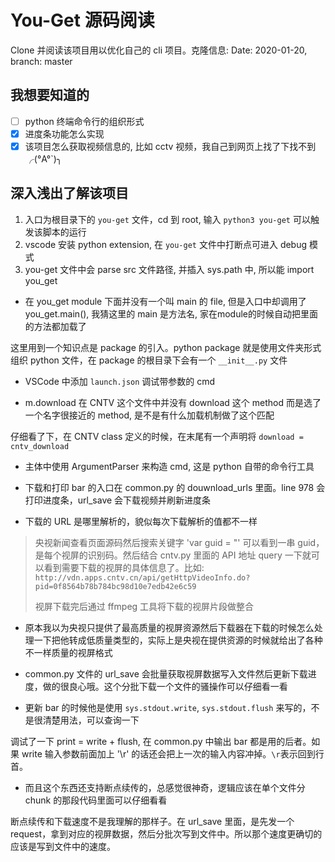 # You-Get 源码阅读

Clone 并阅读该项目用以优化自己的 cli 项目。克隆信息: Date: 2020-01-20, branch: master

## 我想要知道的

- [ ] python 终端命令行的组织形式
- [x] 进度条功能怎么实现
- [x] 该项目怎么获取视频信息的, 比如 cctv 视频，我自己到网页上找了下找不到╭(°A°`)╮

## 深入浅出了解该项目

1. 入口为根目录下的 `you-get` 文件，cd 到 root, 输入 `python3 you-get` 可以触发该脚本的运行
1. vscode 安装 python extension, 在 `you-get` 文件中打断点可进入 debug 模式
1. you-get 文件中会 parse src 文件路径, 并插入 sys.path 中, 所以能 import you_get

- 在 you_get module 下面并没有一个叫 main 的 file, 但是入口中却调用了 you_get.main(), 我猜这里的 main 是方法名, 家在module的时候自动把里面的方法都加载了

这里用到一个知识点是 package 的引入。python package 就是使用文件夹形式组织 python 文件，在 package 的根目录下会有一个 `__init__.py` 文件

- VSCode 中添加 `launch.json` 调试带参数的 cmd

- m.download 在 CNTV 这个文件中并没有 download 这个 method 而是选了一个名字很接近的 method, 是不是有什么加载机制做了这个匹配

仔细看了下，在 CNTV class 定义的时候，在末尾有一个声明将 `download = cntv_download`

- 主体中使用 ArgumentParser 来构造 cmd, 这是 python 自带的命令行工具

- 下载和打印 bar 的入口在 common.py 的 douwnload_urls 里面。line 978 会打印进度条，url_save 会下载视频并刷新进度条

- 下载的 URL 是哪里解析的，貌似每次下载解析的值都不一样

> 央视新闻查看页面源码然后搜索关键字 'var guid = "' 可以看到一串 guid，是每个视屏的识别码。然后结合 cntv.py 里面的 API 地址 query 一下就可以看到需要下载的视屏的具体信息了。比如: `http://vdn.apps.cntv.cn/api/getHttpVideoInfo.do?pid=0f8564b78b784bc98d10e7edb42e6c59`
>
> 视屏下载完后通过 ffmpeg 工具将下载的视屏片段做整合

- 原本我以为央视只提供了最高质量的视屏资源然后下载器在下载的时候怎么处理一下把他转成低质量类型的，实际上是央视在提供资源的时候就给出了各种不一样质量的视屏格式

- common.py 文件的 url_save 会批量获取视屏数据写入文件然后更新下载进度，做的很良心哦。这个分批下载一个文件的骚操作可以仔细看一看

- 更新 bar 的时候他是使用 `sys.stdout.write`, `sys.stdout.flush` 来写的，不是很清楚用法，可以查询一下

调试了一下 print = write + flush, 在 common.py 中输出 bar 都是用的后者。如果 write 输入参数前面加上 '\r' 的话还会把上一次的输入内容冲掉。`\r`表示回到行首。

- 而且这个东西还支持断点续传的，总感觉很神奇，逻辑应该在单个文件分 chunk 的那段代码里面可以仔细看看

断点续传和下载速度不是我理解的那样子。在 url_save 里面，是先发一个request，拿到对应的视屏数据，然后分批次写到文件中。所以那个速度更确切的应该是写到文件中的速度。
